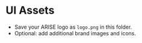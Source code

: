 # UI Assets

- Save your ARISE logo as `logo.png` in this folder.
- Optional: add additional brand images and icons.
